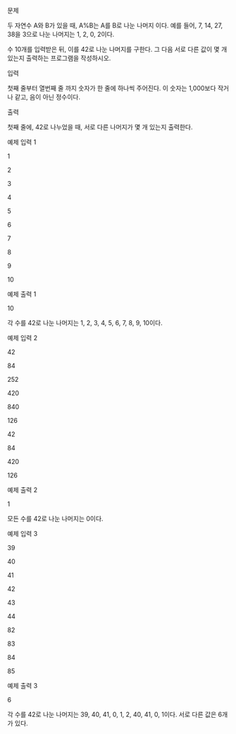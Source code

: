 문제

두 자연수 A와 B가 있을 때, A%B는 A를 B로 나눈 나머지 이다. 예를 들어, 7, 14, 27, 38을 3으로 나눈 나머지는 1, 2, 0, 2이다.

수 10개를 입력받은 뒤, 이를 42로 나눈 나머지를 구한다. 그 다음 서로 다른 값이 몇 개 있는지 출력하는 프로그램을 작성하시오.

입력

첫째 줄부터 열번째 줄 까지 숫자가 한 줄에 하나씩 주어진다. 이 숫자는 1,000보다 작거나 같고, 음이 아닌 정수이다.

출력

첫째 줄에, 42로 나누었을 때, 서로 다른 나머지가 몇 개 있는지 출력한다.

예제 입력 1

1

2

3

4

5

6

7

8

9

10

예제 출력 1

10

각 수를 42로 나눈 나머지는 1, 2, 3, 4, 5, 6, 7, 8, 9, 10이다.


예제 입력 2

42

84

252

420

840

126

42

84

420

126

예제 출력 2

1

모든 수를 42로 나눈 나머지는 0이다.

예제 입력 3

39

40

41

42

43

44

82

83


84

85

예제 출력 3

6

각 수를 42로 나눈 나머지는 39, 40, 41, 0, 1, 2, 40, 41, 0, 1이다. 서로 다른 값은 6개가 있다.
